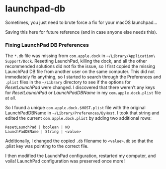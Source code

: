 # launchpad-db
Sometimes, you just need to brute force a fix for your macOS launchpad...

Saving this here for future reference (and in case anyone else needs this).

### Fixing LaunchPad DB Preferences

The `*.db` file was missing from `com.apple.dock` in `~/Library/Application\ Support/Dock`. Resetting LaunchPad, killing the dock, and all the other recommended solutions did not fix the issue, so I first copied the missing LaunchPad DB file from another user on the same computer. This did not immediately fix anything, so I started to search through the Preferences and `.plist` files in the `~/Library` directory to see if the options for *ResetLaunchPad* were changed. I discovered that there weren’t any keys for *ResetLaunchPad* or *LaunchPadDBName* in my `com.apple.dock.plist` file at all.

So I found a unique `com.apple.dock.$HOST.plist` file with the original LaunchPadDBName in `~/Library/Preferences/ByHost`. I took that string and edited the current `com.apple.dock.plist` by adding two additional rows: 
```
ResetLaunchPad | boolean | NO
LaunchPadDBName | String | <value>
```

Additionally, I changed the copied `.db` filename to `<value>.db` so that the .plist key was pointing to the correct file.

I then modified the LaunchPad configuration, restarted my computer, and voila! LaunchPad configuration was preserved once more!

